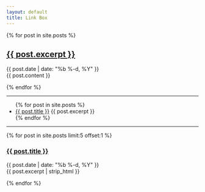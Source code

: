 ```yaml
---
layout: default
title: Link Box
---
```


{% for post in site.posts %}

<article class='post'>
  <h1 class='post-title'>
    <a href="{{ site.path }}{{ post.url }}">
      {{ post.excerpt }}
    </a>
  </h1>
  <div class="post-date">{{ post.date | date: "%b %-d, %Y" }}</div>
  {{ post.content }}
</article>

{% endfor %}




---

<ul>
  {% for post in site.posts %}
    <li>
      <a href="{{ post.url }}">{{ post.title }}</a>
      {{ post.excerpt }}
    </li>
  {% endfor %}
</ul>



---

{% for post in site.posts limit:5 offset:1 %}


<article class='post'>
  <h3>
    <a href="{{ site.path }}{{ post.url }}">
      {{ post.title }}
    </a>
  </h3>
  <div class="post-date">{{ post.date | date: "%b %-d, %Y" }}</div>
  {{ post.excerpt | strip_html }}
</article>

{% endfor %}